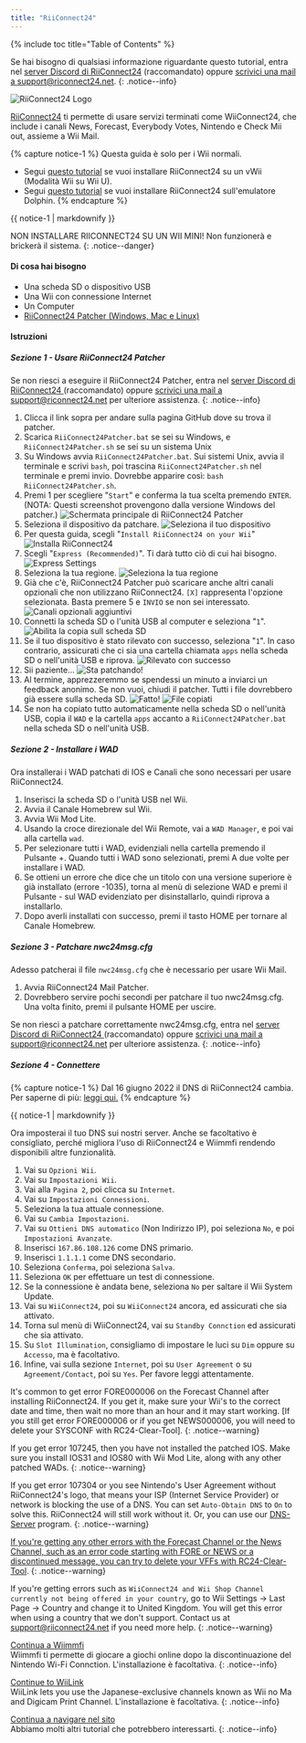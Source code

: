 ```yaml
---
title: "RiiConnect24"
---
```


{% include toc title="Table of Contents" %}

Se hai bisogno di qualsiasi informazione riguardante questo tutorial, entra nel [server Discord di RiiConnect24](https://discord.gg/rc24) (raccomandato) oppure [scrivici una mail a support@riconnect24.net](mailto:support@riiconnect24.net).
{: .notice--info}

![RiiConnect24 Logo](/images/WiiRC24Logo.jpg)

[RiiConnect24](https://rc24.xyz/) ti permette di usare servizi terminati come WiiConnect24, che include i canali News, Forecast, Everybody Votes, Nintendo e Check Mii out, assieme a Wii Mail.

{% capture notice-1 %}
Questa guida è solo per i Wii normali.

- Segui [questo tutorial](riiconnect24-vwii) se vuoi installare RiiConnect24 su un vWii (Modalità Wii su Wii U).
- Segui [questo tutorial](riiconnect24-dolphin) se vuoi installare RiiConnect24 sull'emulatore Dolphin.
{% endcapture %}

<div class="notice--warning">{{ notice-1 | markdownify }}</div>

NON INSTALLARE RIICONNECT24 SU UN WII MINI! Non funzionerà e brickerà il sistema.
{: .notice--danger}

#### Di cosa hai bisogno

* Una scheda SD o dispositivo USB
* Una Wii con connessione Internet
* Un Computer
* [RiiConnect24 Patcher (Windows, Mac e Linux)](https://github.com/RiiConnect24/RiiConnect24-Patcher/releases)

#### Istruzioni

##### Sezione 1 - Usare RiiConnect24 Patcher

Se non riesci a eseguire il RiiConnect24 Patcher, entra nel [server Discord di RiiConnect24 ](https://discord.gg/rc24)(raccomandato) oppure [scrivici una mail a support@riconnect24.net](mailto:support@riiconnect24.net) per ulteriore assistenza.
{: .notice--info}

1. Clicca il link sopra per andare sulla pagina GitHub dove su trova il patcher.
2. Scarica `RiiConnect24Patcher.bat` se sei su Windows, e `RiiConnect24Patcher.sh` se sei su un sistema Unix
3. Su Windows avvia `RiiConnect24Patcher.bat`. Sui sistemi Unix, avvia il terminale e scrivi `bash`, poi trascina `RiiConnect24Patcher.sh` nel terminale e premi invio. Dovrebbe apparire così: `bash RiiConnect24Patcher.sh`.
4. Premi 1 per scegliere "`Start`" e conferma la tua scelta premendo `ENTER`. (NOTA: Questi screenshot provengono dalla versione Windows del patcher.) ![Schermata principale di RiiConnect24 Patcher](/images/RC24_Patcher/1.JPG)
5. Seleziona il dispositivo da patchare. ![Seleziona il tuo dispositivo](/images/RC24_Patcher/2.JPG)
6. Per questa guida, scegli "`Install RiiConnect24 on your Wii`" ![Installa RiiConnect24](/images/RC24_Patcher/3.JPG)
7. Scegli "`Express (Recommended)`". Ti darà tutto ciò di cui hai bisogno. ![Express Settings](/images/RC24_Patcher/4.JPG)
8. Seleziona la tua regione. ![Seleziona la tua regione](/images/RC24_Patcher/5.JPG)
9. Già che c'è, RiiConnect24 Patcher può scaricare anche altri canali opzionali che non utilizzano RiiConnect24. `[X]` rappresenta l'opzione selezionata. Basta premere 5 e `INVIO` se non sei interessato. ![Canali opzionali aggiuntivi](/images/RC24_Patcher/6.JPG)
10. Connetti la scheda SD o l'unità USB al computer e seleziona "`1`". ![Abilita la copia sull scheda SD](/images/RC24_Patcher/7.JPG)
11. Se il tuo dispositivo è stato rilevato con successo, seleziona "`1`". In caso contrario, assicurati che ci sia una cartella chiamata `apps` nella scheda SD o nell'unità USB e riprova. ![Rilevato con successo](/images/RC24_Patcher/8.JPG)
12. Sii paziente... ![Sta patchando!](/images/RC24_Patcher/9.JPG)
13. Al termine, apprezzeremmo se spendessi un minuto a inviarci un feedback anonimo.  Se non vuoi, chiudi il patcher. Tutti i file dovrebbero già essere sulla scheda SD. ![Fatto!](/images/RC24_Patcher/10.JPG) ![File copiati](/images/RC24_Patcher/11.PNG)
14. Se non ha copiato tutto automaticamente nella scheda SD o nell'unità USB, copia il `WAD` e la cartella `apps` accanto a `RiiConnect24Patcher.bat` nella scheda SD o nell'unità USB.

##### Sezione 2 - Installare i WAD

Ora installerai i WAD patchati di IOS e Canali che sono necessari per usare RiiConnect24.

1. Inserisci la scheda SD o l'unità USB nel Wii.
2. Avvia il Canale Homebrew sul Wii.
3. Avvia Wii Mod Lite.
4. Usando la croce direzionale del Wii Remote, vai a `WAD Manager`, e poi vai alla cartella `wad`.
5. Per selezionare tutti i WAD, evidenziali nella cartella premendo il Pulsante +. Quando tutti i WAD sono selezionati, premi A due volte per installare i WAD.
6. Se ottieni un errore che dice che un titolo con una versione superiore è già installato (errore -1035), torna al menù di selezione WAD e premi il Pulsante - sul WAD evidenziato per disinstallarlo, quindi riprova a installarlo.
7. Dopo averli installati con successo, premi il tasto HOME per tornare al Canale Homebrew.

##### Sezione 3 - Patchare nwc24msg.cfg

Adesso patcherai il file `nwc24msg.cfg` che è necessario per usare Wii Mail.

1. Avvia RiiConnect24 Mail Patcher.
2. Dovrebbero servire pochi secondi per patchare il tuo nwc24msg.cfg. Una volta finito, premi il pulsante HOME per uscire.

Se non riesci a patchare correttamente nwc24msg.cfg, entra nel [server Discord di RiiConnect24 ](https://discord.gg/rc24)(raccomandato) oppure [scrivici una mail a support@riconnect24.net](mailto:support@riiconnect24.net) per ulteriore assistenza.
{: .notice--info}

##### Sezione 4 - Connettere

{% capture notice-1 %}
Dal 16 giugno 2022 il DNS di RiiConnect24 cambia. Per saperne di più: [leggi qui.](riiconnect24-dns-update)
{% endcapture %}

<div class="notice--warning">{{ notice-1 | markdownify }}</div>

Ora imposterai il tuo DNS sui nostri server. Anche se facoltativo è consigliato, perché migliora l'uso di RiiConnect24 e Wiimmfi rendendo disponibili altre funzionalità.

1. Vai su `Opzioni Wii`.
2. Vai su `Impostazioni Wii`.
3. Vai alla `Pagina 2`, poi clicca su `Internet`.
4. Vai su `Impostazioni Connessioni`.
5. Seleziona la tua attuale connessione.
6. Vai su `Cambia Impostazioni`.
7. Vai su `Ottieni DNS automatico` (Non Indirizzo IP), poi seleziona `No`, e poi `Impostazioni Avanzate`.
8. Inserisci `167.86.108.126` come DNS primario.
9. Inserisci `1.1.1.1` come DNS secondario.
10. Seleziona `Conferma`, poi seleziona `Salva`.
11. Seleziona `OK` per effettuare un test di connessione.
12. Se la connessione è andata bene, seleziona `No` per saltare il Wii System Update.
13. Vai su `WiiConnect24`, poi su `WiiConnect24` ancora, ed assicurati che sia attivato.
14. Torna sul menù di WiiConnect24, vai su `Standby Connction` ed assicurati che sia attivato.
15. Su `Slot Illumination`, consigliamo di impostare le luci su `Dim` oppure su `Accesso`, ma è facoltativo.
16. Infine, vai sulla sezione `Internet`, poi su `User Agreement` o su `Agreement/Contact`, poi su `Yes`. Per favore leggi attentamente.

It's common to get error FORE000006 on the Forecast Channel after installing RiiConnect24. If you get it, make sure your Wii's to the correct date and time, then wait no more than an hour and it may start working. [If you still get error FORE000006 or if you get NEWS000006, you will need to delete your SYSCONF with RC24-Clear-Tool].
{: .notice--warning}

If you get error 107245, then you have not installed the patched IOS. Make sure you install IOS31 and IOS80 with Wii Mod Lite, along with any other patched WADs.
{: .notice--warning}

If you get error 107304 or you see Nintendo's User Agreement without RiiConnect24's logo, that means your ISP (Internet Service Provider) or network is blocking the use of a DNS. You can set `Auto-Obtain DNS` to `On` to solve this. RiiConnect24 will still work without it. Or, you can use our [DNS-Server](https://github.com/RiiConnect24/DNS-Server/releases/latest) program.
{: .notice--warning}

[If you're getting any other errors with the Forecast Channel or the News Channel, such as an error code starting with FORE or NEWS or a discontinued message, you can try to delete your VFFs with RC24-Clear-Tool](deleting-vffs).
{: .notice--warning}

If you're getting errors such as `WiiConnect24 and Wii Shop Channel currently not being offered in your country`, go to Wii Settings -> Last Page -> Country and change it to United Kingdom. You will get this error when using a country that we don't support. Contact us at [support@riiconnect24.net](mailto:support@riiconnect24.net) if you need more help.
{: .notice--warning}

[Continua a Wiimmfi](wiimmfi)<br> Wiimmfi ti permette di giocare a giochi online dopo la discontinuazione del Nintendo Wi-Fi Connction. L'installazione è facoltativa.
{: .notice--info}

[Continue to WiiLink](wiilink)<br> WiiLink lets you use the Japanese-exclusive channels known as Wii no Ma and Digicam Print Channel. L'installazione è facoltativa.
{: .notice--info}

[Continua a navigare nel sito](site-navigation)<br> Abbiamo molti altri tutorial che potrebbero interessarti.
{: .notice--info}
